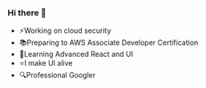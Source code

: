### Hi there 👋

- ⚡Working on cloud security
- 📚Preparing to AWS Associate Developer Certification
- 🌱Learning Advanced React and UI 
- :star:I make UI alive
- :mag:Professional Googler
